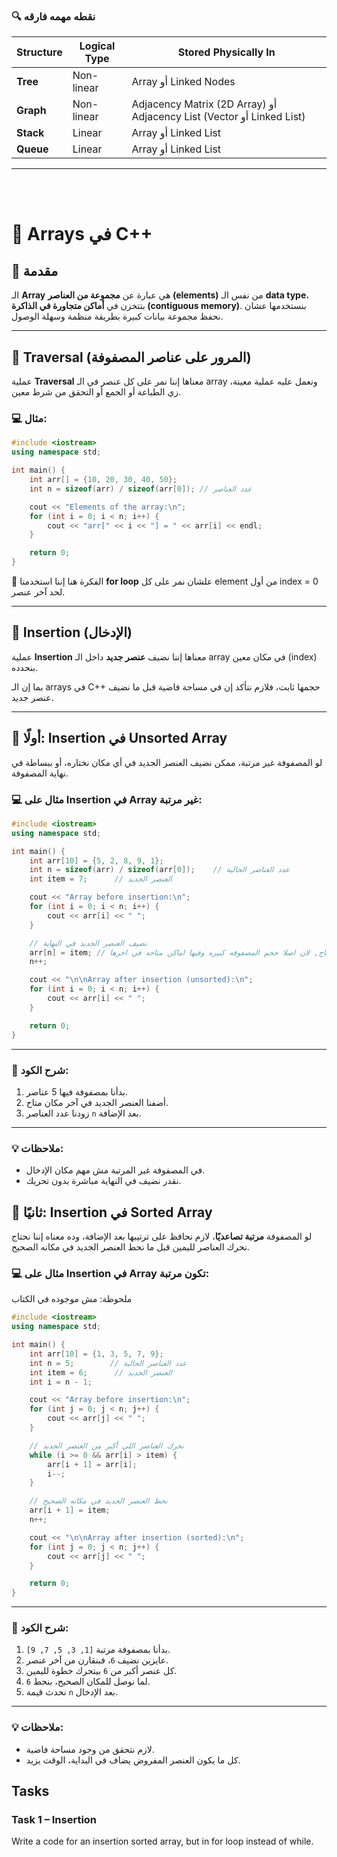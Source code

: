 ### 🔍 نقطه مهمه فارقه

| **Structure** | **Logical Type** | **Stored Physically In** |
|----------------|------------------|---------------------------|
| **Tree** | Non-linear | Array أو Linked Nodes |
| **Graph** | Non-linear | Adjacency Matrix (2D Array) أو Adjacency List (Vector أو Linked List) |
| **Stack** | Linear | Array أو Linked List |
| **Queue** | Linear | Array أو Linked List |

---
<br>
<br>

# 🧩 Arrays في C++

## 🔹 مقدمة

الـ **Array** هي عبارة عن **مجموعة من العناصر (elements)** من نفس الـ **data type**، بتتخزن في **أماكن متجاورة في الذاكرة (contiguous memory)**.
بنستخدمها عشان نحفظ مجموعة بيانات كبيرة بطريقة منظمة وسهلة الوصول.

---

## 🔹 Traversal (المرور على عناصر المصفوفة)

عملية **Traversal** معناها إننا نمر على كل عنصر في الـ array ونعمل عليه عملية معينة، زي الطباعة أو الجمع أو التحقق من شرط معين.

### 💻 مثال:

```cpp
#include <iostream>
using namespace std;

int main() {
    int arr[] = {10, 20, 30, 40, 50};
    int n = sizeof(arr) / sizeof(arr[0]); // عدد العناصر

    cout << "Elements of the array:\n";
    for (int i = 0; i < n; i++) {
        cout << "arr[" << i << "] = " << arr[i] << endl;
    }

    return 0;
}
```

🔸 الفكرة هنا إننا استخدمنا **for loop** علشان نمر على كل element من أول index = 0 لحد آخر عنصر.

---

## 🔹 Insertion (الإدخال)

عملية **Insertion** معناها إننا نضيف **عنصر جديد** داخل الـ array في مكان معين (index) بنحدده.

بما إن الـ arrays في C++ حجمها ثابت، فلازم نتأكد إن في مساحة فاضية قبل ما نضيف عنصر جديد.

---

## 🔸 أولًا: Insertion في Unsorted Array

لو المصفوفة غير مرتبة، ممكن نضيف العنصر الجديد في أي مكان نختاره، أو ببساطة في نهاية المصفوفة.

### 💻 مثال على Insertion في Array غير مرتبة:

```cpp
#include <iostream>
using namespace std;

int main() {
    int arr[10] = {5, 2, 8, 9, 1};
    int n = sizeof(arr) / sizeof(arr[0]);    // عدد العناصر الحالية
    int item = 7;      // العنصر الجديد

    cout << "Array before insertion:\n";
    for (int i = 0; i < n; i++) {
        cout << arr[i] << " ";
    }

    // نضيف العنصر الجديد في النهاية
    arr[n] = item; // خلي بالك الاندكس ده فاضي, ومتاح, لان اصلا حجم المصفوفه كبيره وفيها اماكن متاحه في اخرها
    n++;

    cout << "\n\nArray after insertion (unsorted):\n";
    for (int i = 0; i < n; i++) {
        cout << arr[i] << " ";
    }

    return 0;
}
```

---

### 🧠 شرح الكود:

1. بدأنا بمصفوفة فيها 5 عناصر.
2. أضفنا العنصر الجديد في آخر مكان متاح.
3. زودنا عدد العناصر `n` بعد الإضافة.

---

### 💡 ملاحظات:

* في المصفوفة غير المرتبة مش مهم مكان الإدخال.
* نقدر نضيف في النهاية مباشرة بدون تحريك.

## 🔸 ثانيًا: Insertion في Sorted Array

لو المصفوفة **مرتبة تصاعديًا**، لازم نحافظ على ترتيبها بعد الإضافة،
وده معناه إننا نحتاج نحرك العناصر لليمين قبل ما نحط العنصر الجديد في مكانه الصحيح.

### 💻 مثال على Insertion في Array تكون مرتبة:

ملحوظة: مش موجوده في الكتاب
```cpp
#include <iostream>
using namespace std;

int main() {
    int arr[10] = {1, 3, 5, 7, 9};
    int n = 5;        // عدد العناصر الحالية
    int item = 6;      // العنصر الجديد
    int i = n - 1;

    cout << "Array before insertion:\n";
    for (int j = 0; j < n; j++) {
        cout << arr[j] << " ";
    }

    // نحرك العناصر اللي أكبر من العنصر الجديد
    while (i >= 0 && arr[i] > item) {
        arr[i + 1] = arr[i];
        i--;
    }

    // نحط العنصر الجديد في مكانه الصحيح
    arr[i + 1] = item;
    n++;

    cout << "\n\nArray after insertion (sorted):\n";
    for (int j = 0; j < n; j++) {
        cout << arr[j] << " ";
    }

    return 0;
}
```

---

### 🧠 شرح الكود:

1. بدأنا بمصفوفة مرتبة `[1, 3, 5, 7, 9]`.
2. عايزين نضيف `6`، فبنقارن من آخر عنصر.
3. كل عنصر أكبر من `6` بيتحرك خطوة لليمين.
4. لما نوصل للمكان الصحيح، بنحط `6`.
5. نحدث قيمة `n` بعد الإدخال.

---

### 💡 ملاحظات:

* لازم نتحقق من وجود مساحة فاضية.
* كل ما يكون العنصر المفروض يضاف في البداية، الوقت يزيد.

## Tasks

### Task 1 – Insertion

Write a code for an insertion sorted array, but in for loop instead of while.
